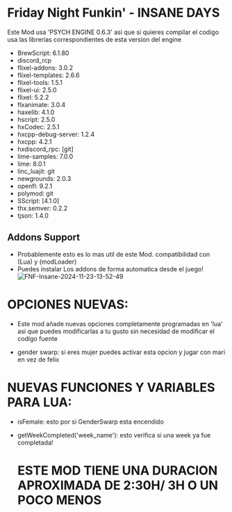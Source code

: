 
# Friday Night Funkin' - INSANE DAYS
Este Mod usa 'PSYCH ENGINE 0.6.3' asi que si quieres compilar el codigo usa las librerias correspondientes de esta version del engine

* BrewScript: 6.1.80
* discord_rcp
* flixel-addons: 3.0.2
* flixel-templates: 2.6.6
* flixel-tools: 1.5.1
* flixel-ui: 2.5.0
* flixel: 5.2.2
* flxanimate: 3.0.4
* haxelib: 4.1.0
* hscript: 2.5.0
* hxCodec: 2.5.1
* hxcpp-debug-server: 1.2.4
* hxcpp: 4.2.1
* hxdiscord_rpc: [git]
* lime-samples: 7.0.0
* lime: 8.0.1
* linc_luajit: git
* newgrounds: 2.0.3
* openfl: 9.2.1
* polymod: git
* SScript: [4.1.0]
* thx.semver: 0.2.2
* tjson: 1.4.0
## Addons Support
* Probablemente esto es lo mas util de este Mod. compatibilidad con (Lua) y (modLoader)
* Puedes instalar Los addons de forma automatica desde el juego!
![FNF-Insane-2024-11-23-13-52-49](https://github.com/user-attachments/assets/c2587470-f20a-4412-9112-81b875086157)

# OPCIONES NUEVAS:

* Este mod añade nuevas opciones completamente programadas en 'lua' asi que puedes modificarlas a tu gusto sin necesidad
de modificar el codigo fuente

* gender swarp: si eres mujer puedes activar esta opcion y jugar con mari en vez de felix

# NUEVAS FUNCIONES Y VARIABLES PARA LUA:

* isFemale: esto por si GenderSwarp esta encendido
* getWeekCompleted('week_name'): esto verifica si una week ya fue completada!

  # ESTE MOD TIENE UNA DURACION APROXIMADA DE 2:30H/ 3H O UN POCO MENOS

